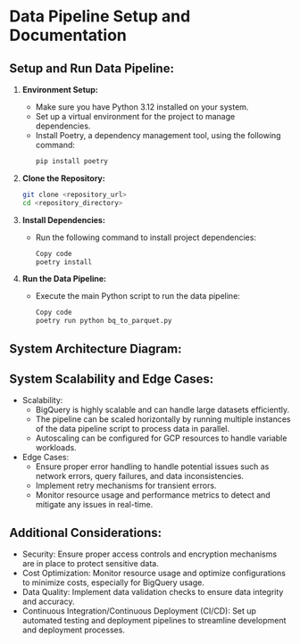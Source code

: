 # Data Pipeline Setup and Documentation

## Setup and Run Data Pipeline:

1. **Environment Setup:**
   - Make sure you have Python 3.12 installed on your system.
   - Set up a virtual environment for the project to manage dependencies.
   - Install Poetry, a dependency management tool, using the following command:
     ```bash
     pip install poetry
     ```

2. **Clone the Repository:**
     ```bash
     git clone <repository_url>
     cd <repository_directory>


3. **Install Dependencies:**
   - Run the following command to install project dependencies:
     ```bash
     Copy code
     poetry install

4. **Run the Data Pipeline:**
   - Execute the main Python script to run the data pipeline:
     ```bash
     Copy code
     poetry run python bq_to_parquet.py

## System Architecture Diagram:



## System Scalability and Edge Cases:
- Scalability:
   - BigQuery is highly scalable and can handle large datasets efficiently.
   - The pipeline can be scaled horizontally by running multiple instances of the data pipeline script to process data in parallel.
   - Autoscaling can be configured for GCP resources to handle variable workloads.
- Edge Cases:
   - Ensure proper error handling to handle potential issues such as network errors, query failures, and data inconsistencies.
   - Implement retry mechanisms for transient errors.
   - Monitor resource usage and performance metrics to detect and mitigate any issues in real-time.

## Additional Considerations:
- Security: Ensure proper access controls and encryption mechanisms are in place to protect sensitive data.
- Cost Optimization: Monitor resource usage and optimize configurations to minimize costs, especially for BigQuery usage.
- Data Quality: Implement data validation checks to ensure data integrity and accuracy.
- Continuous Integration/Continuous Deployment (CI/CD): Set up automated testing and deployment pipelines to streamline development and deployment processes.

